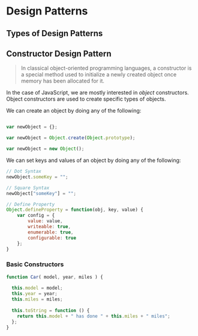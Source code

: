 # Design Patterns

## Types of Design Patterns

## Constructor Design Pattern

> In classical object-oriented programming languages, a constructor is a special method used to initialize a newly created object once memory has been allocated for it. 

In the case of JavaScript, we are mostly interested in *object* constructors. Object constructors are used to create specific types of objects.

We can create an object by doing any of the following:

```javascript

var newObject = {};

var newObject = Object.create(Object.prototype);

var newObject = new Object();

```

We can set keys and values of an object by doing any of the following:

```javascript
// Dot Syntax
newObject.someKey = "";

// Square Syntax
newObject["someKey"] = "";

// Define Property
Object.defineProperty = function(obj, key, value) {
    var config = {
        value: value,
        writeable: true,
        enumerable: true,
        configurable: true
    };
}
```

### Basic Constructors

```javascript
function Car( model, year, miles ) {
 
  this.model = model;
  this.year = year;
  this.miles = miles;
 
  this.toString = function () {
    return this.model + " has done " + this.miles + " miles";
  };
}
```
